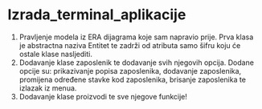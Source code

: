 # Izrada_terminal_aplikacije

1. Pravljenje modela iz ERA dijagrama koje sam napravio prije. Prva klasa je abstractna naziva Entitet te zadrži od atributa samo šifru koju će ostale klase nasljediti.
2. Dodavanje klase zaposlenik te dodavanje svih njegovih opcija. Dodane opcije su: prikazivanje popisa zaposlenika, dodavanje zaposlenika, promijena određene stavke kod zaposlenika, brisanje zaposlenika te izlazak iz menua.
3. Dodavanje klase proizvodi te sve njegove funkcije!
